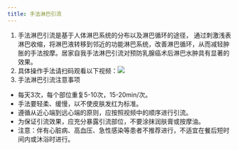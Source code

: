 ```yaml
---
title: 手法淋巴引流
---
```

1. 手法淋巴引流是基于人体淋巴系统的分布以及淋巴循环的途径， 通过刺激浅表淋巴收缩，将淋巴液转移到邻近的功能淋巴系统，改善淋巴循环，从而减轻肿胀的手法按摩。居家自我手法淋巴引流对预防乳腺癌术后淋巴水肿具有显著的效果。
2. 具体操作手法请扫码观看以下视频：![](./images/4/4-2-1.png)
3. 手法淋巴引流注意事项
  - 每天3次，每个部位重复5-10次，15-20min/次。
  - 手法要轻柔、缓慢，以不使皮肤发红为标准。
  - 遵循从近心端到远心端的原则，应按照视频中的顺序进行引流。
  - 为保证引流效果，应充分暴露引流部位，不要涂抹润肤膏或按摩油。
  - 注意：伴有心脏病、高血压、急性感染等患者不推荐进行，不适宜在餐后短时间内或沐浴时进行。
